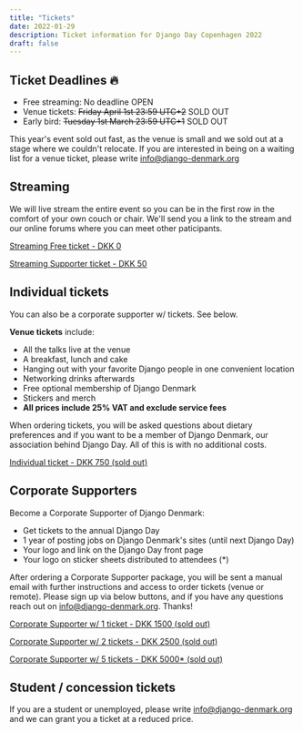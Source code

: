 ```yaml
---
title: "Tickets"
date: 2022-01-29
description: Ticket information for Django Day Copenhagen 2022
draft: false
---
```



## Ticket Deadlines 🔥

* Free streaming: No deadline <span class="badge badge-pill badge-success">OPEN</span>
* Venue tickets: <s>Friday April 1st 23:59 UTC+2</s> <span class="badge badge-pill badge-warning">SOLD OUT</span>
* Early bird: <s>Tuesday 1st March 23:59 UTC+1</s> <span class="badge badge-pill badge-warning">SOLD OUT</span>

This year's event sold out fast, as the venue is small and we sold out at a stage where we couldn't relocate. If you are interested in being on a waiting list for a venue ticket, please write info@django-denmark.org

## Streaming

We will live stream the entire event so you can be in the first row in the comfort of your own couch or chair. We'll send you a link to the stream and our online forums where you can meet other paticipants.

<a class="btn btn-lg btn-primary" href="https://djangodenmark.ticketbutler.io/en/e/django-day-2022/" target="_blank">Streaming Free ticket - DKK 0</a>

<a class="btn btn-lg btn-primary" href="https://djangodenmark.ticketbutler.io/en/e/django-day-2022/" target="_blank">Streaming Supporter ticket - DKK 50</a>

## Individual tickets

You can also be a corporate supporter w/ tickets. See below.


**Venue tickets** include:

* All the talks live at the venue
* A breakfast, lunch and cake
* Hanging out with your favorite Django people in one convenient location
* Networking drinks afterwards
* Free optional membership of Django Denmark
* Stickers and merch
* **All prices include 25% VAT and exclude service fees**

When ordering tickets, you will be asked questions about dietary preferences and
if you want to be a member of Django Denmark, our association behind Django Day.
All of this is with no additional costs.

<a class="btn btn-lg btn-primary disabled" href="https://djangodenmark.ticketbutler.io/en/e/django-day-2022/" target="_blank">Individual ticket - DKK 750 (sold out)</a>


## Corporate Supporters

Become a Corporate Supporter of Django Denmark:

* Get tickets to the annual Django Day
* 1 year of posting jobs on Django Denmark's sites (until next Django Day)
* Your logo and link on the Django Day front page
* Your logo on sticker sheets distributed to attendees (*)

After ordering a Corporate Supporter package, you will be sent a manual email with further instructions and access to order tickets (venue or remote). Please sign up via below buttons, and if you have any questions reach out on info@django-denmark.org. Thanks!

<a class="btn btn-lg btn-primary disabled" href="https://djangodenmark.ticketbutler.io/e/django-day-2022-corporate-support/" target="_blank">Corporate Supporter w/ 1 ticket - DKK 1500 (sold out)</a>

<a class="btn btn-lg btn-primary disabled" href="https://djangodenmark.ticketbutler.io/e/django-day-2022-corporate-support/" target="_blank">Corporate Supporter w/ 2 tickets - DKK 2500 (sold out)</a>

<a class="btn btn-lg btn-primary disabled" href="https://djangodenmark.ticketbutler.io/e/django-day-2022-corporate-support/" target="_blank">Corporate Supporter w/ 5 tickets - DKK 5000* (sold out)</a>


## Student / concession tickets

If you are a student or unemployed, please write info@django-denmark.org and we
can grant you a ticket at a reduced price.

